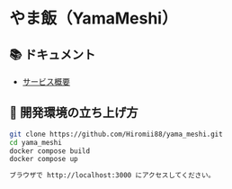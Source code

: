 # やま飯（YamaMeshi）

## 📚 ドキュメント
- [サービス概要](docs/overview.md)

## 🚀 開発環境の立ち上げ方

```bash
git clone https://github.com/Hiromii88/yama_meshi.git
cd yama_meshi
docker compose build
docker compose up

ブラウザで http://localhost:3000 にアクセスしてください。